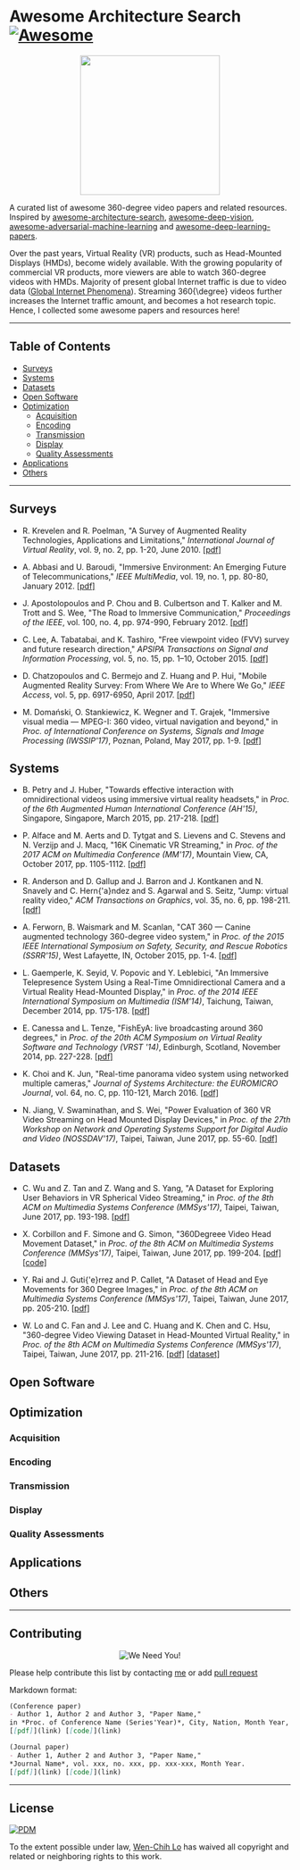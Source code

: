 # Awesome Architecture Search [![Awesome](https://awesome.re/badge.svg)](https://awesome.re)
<p align="center">
<img width="250" src="https://camo.githubusercontent.com/1131548cf666e1150ebd2a52f44776d539f06324/68747470733a2f2f63646e2e7261776769742e636f6d2f73696e647265736f726875732f617765736f6d652f6d61737465722f6d656469612f6c6f676f2e737667" "Awesome!">
</p>

  A curated list of awesome 360-degree video papers and related resources. Inspired by [awesome-architecture-search](https://github.com/markdtw/awesome-architecture-search), [awesome-deep-vision](https://github.com/kjw0612/awesome-deep-vision), [awesome-adversarial-machine-learning](https://github.com/yenchenlin/awesome-adversarial-machine-learning) and [awesome-deep-learning-papers](https://github.com/terryum/awesome-deep-learning-papers).

Over the past years, Virtual Reality (VR) products, such as Head-Mounted Displays (HMDs), become widely available. 
With the growing popularity of commercial VR products, more viewers are able to watch 360-degree videos with HMDs.
Majority of present global Internet traffic is due to video data ([Global Internet Phenomena](https://www.sandvine.com/trends/global-internet-phenomena/)). 
Streaming 360{\degree} videos further increases the Internet traffic amount, and becomes a hot research topic.
Hence, I collected some awesome papers and resources here!

----

## Table of Contents
- [Surveys](#surveys)
- [Systems](#systems)
- [Datasets](#datasets)
- [Open Software](#open-software)
- [Optimization](#optimization)
    - [Acquisition](#acquisition)
    - [Encoding](#encoding)
    - [Transmission](#transmission)
    - [Display](#display)
    - [Quality Assessments](#quality-assessments)
- [Applications](#applications)
- [Others](#others)

----

## Surveys
- R. Krevelen and R. Poelman, "A Survey of Augmented Reality Technologies, Applications and Limitations,"
*International Journal of Virtual Reality*, vol. 9, no. 2, pp. 1-20, June 2010.
[[pdf]](https://www.researchgate.net/publication/279867852_A_Survey_of_Augmented_Reality_Technologies_Applications_and_Limitations)

- A. Abbasi and U. Baroudi, "Immersive Environment: An Emerging Future of Telecommunications," 
*IEEE MultiMedia*, vol. 19, no. 1, pp. 80-80, January 2012.
[[pdf]](https://ieeexplore.ieee.org/document/6138575/)

- J. Apostolopoulos and P. Chou and B. Culbertson and T. Kalker and M. Trott and S. Wee, "The Road to Immersive Communication,"
*Proceedings of the IEEE*, vol. 100, no. 4, pp. 974-990, February 2012.
[[pdf]](https://ieeexplore.ieee.org/document/6153337/)

- C. Lee, A. Tabatabai, and K. Tashiro, "Free viewpoint video (FVV) survey and future research direction," 
*APSIPA Transactions on Signal and Information Processing*, vol. 5, no. 15, pp. 1–10, October 2015.
[[pdf]](https://www.cambridge.org/core/journals/apsipa-transactions-on-signal-and-information-processing/article/free-viewpoint-video-fvv-survey-and-future-research-direction/0E5F6708FD61193F78CF2BD3D6A58024)

- D. Chatzopoulos and C. Bermejo and Z. Huang and P. Hui, "Mobile Augmented Reality Survey: From Where We Are to Where We Go,"
*IEEE Access*, vol. 5, pp. 6917-6950, April 2017.
[[pdf]](https://ieeexplore.ieee.org/document/7912316/)

- M. Domański, O. Stankiewicz, K. Wegner and T. Grajek, "Immersive visual media — MPEG-I: 360 video, virtual navigation and beyond," 
in *Proc. of International Conference on Systems, Signals and Image Processing (IWSSIP'17)*, Poznan, Poland, May 2017, pp. 1-9.
[[pdf]](https://ieeexplore.ieee.org/document/7965623/)


## Systems
- B. Petry and J. Huber, "Towards effective interaction with omnidirectional videos using immersive virtual reality headsets,"
in *Proc. of the 6th Augmented Human International Conference (AH'15)*, Singapore, Singapore, March 2015, pp. 217-218.
[[pdf]](https://dl.acm.org/citation.cfm?id=2735785)

- P. Alface and M. Aerts and D. Tytgat and S. Lievens and C. Stevens and N. Verzijp and J. Macq, "16K Cinematic VR Streaming,"
in *Proc. of the 2017 ACM on Multimedia Conference (MM'17)*, Mountain View, CA, October 2017, pp. 1105-1112.
[[pdf]](https://dl.acm.org/citation.cfm?id=3123266.3123307)

- R. Anderson and D. Gallup and J. Barron and J. Kontkanen and N. Snavely and C. Hern{\'a}ndez and S. Agarwal and S. Seitz, "Jump: virtual reality video,"
*ACM Transactions on Graphics*, vol. 35, no. 6, pp. 198-211.
[[pdf]](https://dl.acm.org/citation.cfm?id=2980179.2980257)

- A. Ferworn, B. Waismark and M. Scanlan, "CAT 360 — Canine augmented technology 360-degree video system," 
in *Proc. of the 2015 IEEE International Symposium on Safety, Security, and Rescue Robotics (SSRR'15)*, West Lafayette, IN, October 2015, pp. 1-4.
[[pdf]](https://ieeexplore.ieee.org/document/7443003/)

- L. Gaemperle, K. Seyid, V. Popovic and Y. Leblebici, "An Immersive Telepresence System Using a Real-Time Omnidirectional Camera and a Virtual Reality Head-Mounted Display," 
in *Proc. of the 2014 IEEE International Symposium on Multimedia (ISM'14)*, Taichung, Taiwan, December 2014, pp. 175-178.
[[pdf]](https://ieeexplore.ieee.org/abstract/document/7033017/)

- E. Canessa and L. Tenze, "FishEyA: live broadcasting around 360 degrees,"
in *Proc. of the 20th ACM Symposium on Virtual Reality Software and Technology (VRST '14)*, Edinburgh, Scotland, November 2014, pp. 227-228.
[[pdf]](https://dl.acm.org/citation.cfm?id=2671135)

- K. Choi and K. Jun, "Real-time panorama video system using networked multiple cameras,"
*Journal of Systems Architecture: the EUROMICRO Journal*, vol. 64, no. C, pp. 110-121, March 2016.
[[pdf]](https://dl.acm.org/citation.cfm?id=2937627)

- N. Jiang, V. Swaminathan, and S. Wei, "Power Evaluation of 360 VR Video Streaming on Head Mounted Display Devices,"
in *Proc. of the 27th Workshop on Network and Operating Systems Support for Digital Audio and Video (NOSSDAV'17)*, Taipei, Taiwan, June 2017, pp. 55-60.
[[pdf]](https://dl.acm.org/citation.cfm?id=3083173)



## Datasets

- C. Wu and Z. Tan and Z. Wang and S. Yang, "A Dataset for Exploring User Behaviors in VR Spherical Video Streaming,"
in *Proc. of the 8th ACM on Multimedia Systems Conference (MMSys'17)*, Taipei, Taiwan, June 2017, pp. 193-198.
[[pdf]](https://dl.acm.org/citation.cfm?id=3083210)

- X. Corbillon and F. Simone and G. Simon, "360Degreee Video Head Movement Dataset,"
in *Proc. of the 8th ACM on Multimedia Systems Conference (MMSys'17)*, Taipei, Taiwan, June 2017, pp. 199-204.
[[pdf]](https://dl.acm.org/citation.cfm?id=3083215) [[code]](https://github.com/xmar/360Degree_Head_Movement_Dataset)

- Y. Rai and J. Guti{\'e}rrez and P. Callet, "A Dataset of Head and Eye Movements for 360 Degree Images,"
in *Proc. of the 8th ACM on Multimedia Systems Conference (MMSys'17)*, Taipei, Taiwan, June 2017, pp. 205-210.
[[pdf]](https://dl.acm.org/citation.cfm?id=3083218)

- W. Lo and C. Fan and J. Lee and C. Huang and K. Chen and C. Hsu, "360-degree Video Viewing Dataset in Head-Mounted Virtual Reality,"
in *Proc. of the 8th ACM on Multimedia Systems Conference (MMSys'17)*, Taipei, Taiwan, June 2017, pp. 211-216.
[[pdf]](https://dl.acm.org/citation.cfm?id=3083219) [[dataset]](https://nmsl.cs.nthu.edu.tw/360video/download.html)


## Open Software


## Optimization

### Acquisition

### Encoding

### Transmission

### Display

### Quality Assessments

## Applications


## Others


----

## Contributing
<p align="center">
<img src="http://cdn1.sportngin.com/attachments/news_article/7269/5172/needyou_small.jpg" alt="We Need You!">
</p>

Please help contribute this list by contacting [me](https://briandicky.github.io/) or add [pull request](https://github.com/briandicky/awesome-360video-search/pulls)

Markdown format:
```markdown
(Conference paper)
- Author 1, Author 2 and Author 3, "Paper Name," 
in *Proc. of Conference Name (Series'Year)*, City, Nation, Month Year, pp. xxx-xxx.
[[pdf]](link) [[code]](link)
```

```markdown
(Journal paper)
- Auther 1, Auther 2 and Author 3, "Paper Name," 
*Journal Name*, vol. xxx, no. xxx, pp. xxx-xxx, Month Year. 
[[pdf]](link) [[code]](link)
```

----

## License
[![PDM](https://licensebuttons.net/p/mark/1.0/88x31.png)](https://creativecommons.org/publicdomain/zero/1.0/)

To the extent possible under law, [Wen-Chih Lo](https://briandicky.github.io/) has waived all copyright and related or neighboring rights to this work.
